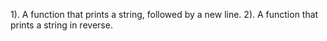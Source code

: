 1). A function that prints a string, followed by a new line.
2). A function that prints a string in reverse.
